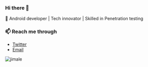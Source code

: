 ### Hi there 👋

🔭 Android developer | Tech innovator | Skilled in Penetration testing
### 📫 Reach me through
- [Twitter](https://twitter.com/jimale_10)
- [Email](mailto:jimale@tiriig.com?subject=%20From%20Github)

<p><img align="left" src="https://github-readme-stats.vercel.app/api/top-langs?username=jimale&show_icons=true&locale=en&layout=compact" alt="jimale" /></p>

<!--
**jimale/jimale** is a ✨ _special_ ✨ repository because its `README.md` (this file) appears on your GitHub profile.

Here are some ideas to get you started:

 🔭 I’m Android Developer based on Hargeisa,Somaliland
- 🌱 I’m currently learning ...
- 👯 I’m looking to collaborate on ...
- 🤔 I’m looking for help with ...
- 💬 Ask me about ...
- 📫 How to reach me: ...
- 😄 Pronouns: ...
- ⚡ Fun fact: ...
-->
